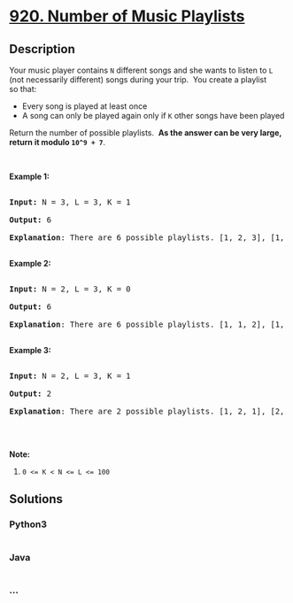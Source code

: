 # [920. Number of Music Playlists](https://leetcode.com/problems/number-of-music-playlists)



## Description

<p>Your music player contains <code>N</code>&nbsp;different songs and she wants to listen to <code>L</code><strong> </strong>(not necessarily different) songs during your trip. &nbsp;You&nbsp;create&nbsp;a playlist so&nbsp;that:</p>



<ul>
	<li>Every song is played at least once</li>
	<li>A song can only be played again only if&nbsp;<code>K</code>&nbsp;other songs have been played</li>
</ul>



<p>Return the number of possible playlists.&nbsp; <strong>As the answer can be very large, return it modulo <code>10^9 + 7</code></strong>.</p>



<p>&nbsp;</p>



<div>

<div>

<div>

<p><strong>Example 1:</strong></p>



<pre>

<strong>Input: </strong>N = <span id="example-input-1-1">3</span>, L = <span id="example-input-1-2">3</span>, K = <span id="example-input-1-3">1</span>

<strong>Output: </strong><span id="example-output-1">6

<strong>Explanation</strong>: </span><span>There are 6 possible playlists. [1, 2, 3], [1, 3, 2], [2, 1, 3], [2, 3, 1], [3, 1, 2], [3, 2, 1].</span>

</pre>



<div>

<p><strong>Example 2:</strong></p>



<pre>

<strong>Input: </strong>N = <span id="example-input-2-1">2</span>, L = <span id="example-input-2-2">3</span>, K = <span id="example-input-2-3">0</span>

<strong>Output: </strong><span id="example-output-2">6

</span><span id="example-output-1"><strong>Explanation</strong>: </span><span>There are 6 possible playlists. [1, 1, 2], [1, 2, 1], [2, 1, 1], [2, 2, 1], [2, 1, 2], [1, 2, 2]</span>

</pre>



<div>

<p><strong>Example 3:</strong></p>



<pre>

<strong>Input: </strong>N = <span id="example-input-3-1">2</span>, L = <span id="example-input-3-2">3</span>, K = <span id="example-input-3-3">1</span>

<strong>Output: </strong><span id="example-output-3">2

<strong>Explanation</strong>: </span><span>There are 2 possible playlists. [1, 2, 1], [2, 1, 2]</span>

</pre>

</div>

</div>



<p>&nbsp;</p>



<p><strong>Note:</strong></p>



<ol>
	<li><code>0 &lt;= K &lt; N &lt;= L &lt;= 100</code></li>
</ol>

</div>

</div>

</div>

## Solutions

<!-- tabs:start -->

### **Python3**

```python

```

### **Java**

```java

```

### **...**

```

```

<!-- tabs:end -->
